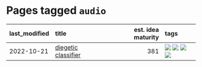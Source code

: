 # Pages tagged `audio`

|last_modified|title|est. idea maturity|tags
|:---|:---|---:|:---|
|2022-10-21|[diegetic classifier](../diegetic-classifier.md)|381|[![](https://img.shields.io/badge/tag-audio-418eb4)](../tags/audio.md) [![](https://img.shields.io/badge/tag-classification-a3de36)](../tags/classification.md) [![](https://img.shields.io/badge/tag-experimental-1eefac)](../tags/experimental.md) [![](https://img.shields.io/badge/tag-text2audio-926797)](../tags/text2audio.md)|